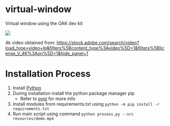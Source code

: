 # virtual-window
Virtual window using the OAK dev kit

![](https://media.giphy.com/media/G6D2aU5s4LnlqYW6ky/giphy.gif)

4k video obtained from:
https://stock.adobe.com/search/video?load_type=video+lp&filters%5Bcontent_type%3Avideo%5D=1&filters%5Blicense_V_4K%3Aon%5D=1&hide_panel=1

# Installation Process
1. Install [Python](https://www.python.org/downloads/)
2. During installation install the python package manager pip
    * Refer to [pypi](https://pypi.org/) for more info
3. Install modules from requirements.txt using 
`python -m pip install -r requirements.txt`
4. Run main script using command
`python process.py --src resources/demo.mp4`

